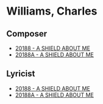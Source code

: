 # Williams, Charles

## Composer

- [20188 - A SHIELD ABOUT ME](/hymns/20188.md)
- [20188A - A SHIELD ABOUT ME](/hymns/20188A.md)

## Lyricist

- [20188 - A SHIELD ABOUT ME](/hymns/20188.md)
- [20188A - A SHIELD ABOUT ME](/hymns/20188A.md)

